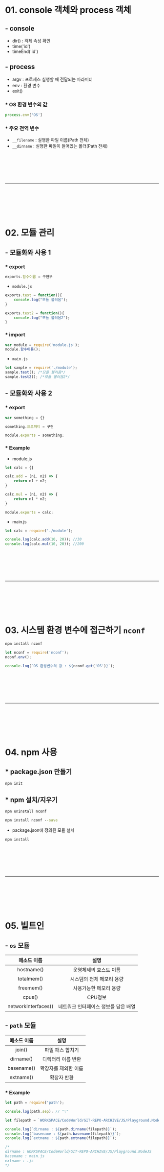 # 01. console 객체와 process 객체

## - console

 - dir() : 객체 속성 확인
 - time('id')
 - timeEnd('id')

## - process

 - argv : 프로세스 실행할 때 전달되는 파라미터
 - env : 환경 변수
 - exit()

### * OS 환경 변수의 값
```js
process.env['OS']
```
### * 주요 전역 변수

 - `__filename` : 실행한 파일 이름(Path 전체)
 - `__dirname` : 실행한 파일이 들어있는 폴더(Path 전체)

<br><br><br><br><br>
<hr>
<br><br><br><br><br>



# 02. 모듈 관리

## - 모듈화와 사용 1

### * export
```js
exports.함수이름 = 구현부
```
 - `module.js`
```js
exports.test = function(){
    console.log("모듈 불러옴");
}

exports.test2 = function(){
    console.log("모듈 불러옴2");
}
```

### * import
```js
var module = require('module.js');
module.함수이름();
```
 - `main.js`

```js
let sample = require('./module');
sample.test(); /*모듈 불러옴*/
sample.test2(); /*모듈 불러옴2*/
```

## - 모듈화와 사용 2

### * export
```js
var something = {}

something.프로퍼티 = 구현

module.exports = something;
```

### * Example

 - module.js
```js
let calc = {}

calc.add = (n1, n2) => {
    return n1 + n2;
}

calc.mul = (n1, n2) => {
    return n1 * n2;
}

module.exports = calc;
```


 - main.js
```js
let calc = require('./module');

console.log(calc.add(10, 20)); //30
console.log(calc.mul(10, 20)); //200
```

<br><br><br><br><br>
<hr>
<br><br><br><br><br>

# 03. 시스템 환경 변수에 접근하기 `nconf`

```cmd
npm install nconf
```

```js
let nconf = require('nconf');
nconf.env();

console.log(`OS 환경변수의 값 : ${nconf.get('OS')}`);
```

<br><br><br><br><br>
<hr>
<br><br><br><br><br>

# 04. npm 사용

## * package.json 만들기

```cmd
npm init
```

## * npm 설치/지우기

```cmd
npm uninstall nconf
```

```cmd
npm install nconf --save
```

 - package.json에 정의된 모듈 설치
```cmd
npm install
```


<br><br><br><br><br>
<hr>
<br><br><br><br><br>

# 05. 빌트인

## - `os` 모듈

| 메소드 이름 | 설명 |
|:---:|:---:|
|hostname()| 운영체제의 호스트 이름|
|totalmem()| 시스템의 전체 메모리 용량|
|freemem()| 사용가능한 메모리 용량|
|cpus()|CPU정보|
|networkInterfaces()| 네트워크 인터페이스 정보를 담은 배열|

## - `path` 모듈

| 메소드 이름 | 설명 |
|:---:|:---:|
|join()| 파일 패스 합치기|
|dirname()| 디렉터리 이름 반환|
|basename()| 확장자를 제외한 이름 |
|extname()| 확장자 반환|

### * Example

```js
let path = require('path');

console.log(path.sep); // "\"

let filepath = `WORKSPACE/CodeWorld/GIT-REPO-ARCHIVE/JS/Playground.NodeJS/main.js`

console.log(`dirname : ${path.dirname(filepath)}`);
console.log(`basename : ${path.basename(filepath)}`);
console.log(`extname : ${path.extname(filepath)}`);

/* 
dirname : WORKSPACE/CodeWorld/GIT-REPO-ARCHIVE/JS/Playground.NodeJS
basename : main.js
extname : .js
*/
```


<br><br><br><br><br>
<hr>
<br><br><br><br><br>

# 06. 노드 기본 기능

## - 주소 다루기

### * url 모듈 & querystring 모듈

#### url 모듈

 - `parse()` : 주소 문자열 -> URL 객체
 - `format()` : URL 객체 -> 주소 문자열

#### querystring 모듈

 - `parse()` : 문자열 -> Parameter 객체
 - `stringify()` : Parameter -> 문자열

```js
let url = require('url');
let queryString = require('querystring');

let strUrl = 'https://search.naver.com/search.naver?where=nexearch&sm=top_hty&fbm=1&ie=utf8&query=node.js';

let urlObj = url.parse(strUrl); //deprecated
console.log(strUrl); //https://search.naver.com/search.naver?where=nexearch&sm=top_hty&fbm=1&ie=utf8&query=node.js 
let param = queryString.parse(urlObj.query); //Parameter 객체
console.log(param);
/* 
{
  where: 'nexearch',
  sm: 'top_hty',
  fbm: '1',
  ie: 'utf8',
  query: 'node.js'
}
*/
```



## - 이벤트 처리
 
### * process.
 - `on(event, listener)`
 - `once(event, listener)` : 한번 실행후 자동으로 제거됨
 - `removeListener(event, listener)`
 - `emit(eventName, parameter)` : 사용자 정의 이벤트

```js
process.on('exit', function(){
    console.log('exit 이벤트 발생');
})

process.exit();
```

### * 이벤트 모듈화

process 객체를 이용하여 이벤트를 다루면 이름이 충돌될 수도 있다.
 
 - `module.js`

```js
let util = require('util'); //상속 기능 사용을 위해
let EventEmitter = require('events').EventEmitter //이벤트 리스터 함수들은 이걸 상속받음

let EventObj = function(){

    let that = this;

    that.on("myEvent", function(a, b){
        console.log(`myEvent 발생 : ${a}, ${b}`);
    });
    
};

util.inherits(EventObj, EventEmitter);

module.exports = EventObj;
module.exports.title = "이벤트 테스트";
```

 - `main.js`

```js
let EventObj = require('./module');

console.log(EventObj.title); //이벤트 테스트
new EventObj().emit('myEvent',10,20); //myEvent 발생 : 10, 20
```

## - 파일 다루기

### * fs 모듈

 - `readFile(filename, [encoding], [callback])`
 - `readFileSync(filename, [encoding])`
 - `writeFile(filename, data, encoding='utf8', [callback])`
 - `writeFileSync(filename, data, encoding='utf8')`


#### 파일 쓰기
```js
let fs = require('fs');
let path = require('path');

let fileName = "myFile.txt"

fs.writeFile(
    path.join(__dirname,fileName),
    "This is my file~",
    function(err){
        if(err){
            console.log("Error : " + err);
        }

        console.log(`${fileName} 쓰기 완료`);
    }
);
```

#### 파일 읽기

```js
let fs = require('fs');
let path = require('path');

let fileName = "myFile.txt"

fs.readFile(
    path.join(__dirname,fileName),
    function(err, data){
        if(err){
            console.log("Error : " + err);
        }

        console.log(data.toString()); //This is my file~
        console.log(`${fileName} 읽기 완료`);
    }
);
```

### * 스트림

```js
let fs = require('fs');
let path = require('path');

let infilePath = path.join(__dirname,"myFile.txt");
let outfilePath = path.join(__dirname,"myFile2.txt");

let infile = fs.createReadStream(infilePath, {flags:'r'});
let outfile = fs.createWriteStream(outfilePath, {flags:'w'});

infile.on('data',function(data){
    console.log(`읽은 데이터 ${data}`);
    outfile.write(data);
})

infile.on('end',function(){
    console.log("파일 읽기 종료");
    outfile.end(()=>console.log("파일 쓰기 종료"));
})

/* 
읽은 데이터 This is my file~
파일 읽기 종료
파일 쓰기 종료
*/
```

<br><br><br><br><br>
<hr>
<br><br><br><br><br>

# 07. 웹 서버 기본

## - 기본 틀

```js
let http = require('http');

let server = http.createServer();

let port = 3000;

server.listen(port, function(){
    console.log("서버 시작");
})

server.on('connection', function(socket){
    console.log(socket);
})

server.on('request', function(req,res){
    console.log(req);

    res.writeHead(200, {"Content-Type":"text/html;charset=utf-8"});
    res.write('<!DOCTYPE html>');
    res.write('<html>');
    res.write('<body>');
    res.write('<h1>Hello World</h1>');
    res.write('<body>');
    res.write('</body>');
    res.write('</html>');
    res.end();
})
```

## - Expess.js 적용

### * request --> middleware --> router --> response

```cmd
npm install --save express
```
```cmd
npm show express version
```
 - `app.js`
```js
const express = require('express')
const app = express()
const port = 3000

app.get('/', (req, res) => {
  res.send('Hello World!')
})

app.listen(port, () => {
  console.log(`Example app listening at http://localhost:${port}`)
})
```
### * 메서드와 속성

#### 메서드
 - set() : 서버 설정 setter
 - get() : 서버 설정 getter
 - use() : 미들웨어

#### 속성
 - env : 서버 모드를 설정
 - views : 뷰들이 들어 있는 폴더 또는 폴더 배열 설정
 - view engine : 디폴트로 사용할 뷰 엔진 설정

### * Routing 메서드

```js
const express = require('express')
const app = express()
const port = 3000

app.get('/', function (req, res) {
  res.send('Hello World!');
});


app.post('/', function (req, res) {
  res.send('Got a POST request');
});


app.put('/user', function (req, res) {
  res.send('Got a PUT request at /user');
});


app.delete('/user', function (req, res) {
  res.send('Got a DELETE request at /user');
});

app.listen(port, () => {
  console.log(`Example app listening at http://localhost:${port}`)
})
```

#### URL 파라미터

```js
const express = require('express');
const app = express();
const port = 3000;

app.get('/users/:userId/books/:bookId', function (req, res) {
    res.send(req.params)
})

app.listen(port, () => {
  console.log(`Example app listening at http://localhost:${port}`)
})
```

접속 : `http://localhost:3000/users/rhie/books/nodejs`

접속 결과
```json
{"userId":"rhie","bookId":"nodejs"}
```

#### Routing 핸들러 콜백 함수 활용

```js
const express = require('express')
const app = express()
const port = 3000

app.get('/cbchain', function(req,res,next){
  console.log('CB0');
  next();
}, function(req,res,next){
  console.log('CB1');
  next();
},function(req,res){
  res.send('Hello from C!');
});

app.listen(port, () => {
  console.log(`Example app listening at http://localhost:${port}`)
})
```

#### Routing 핸들러 콜백 함수 배열 적용

```js
const express = require('express')
const app = express()
const port = 3000

var cb0 = function (req, res, next) {
  console.log('CB0');
  next();
}

var cb1 = function (req, res, next) {
  console.log('CB1');
  next();
}

var cb2 = function (req, res) {
  res.send('Hello from C!');
}

app.get('/cbchain', [cb0, cb1, cb2]);


app.listen(port, () => {
  console.log(`Example app listening at http://localhost:${port}`)
})
```
### * Response 메서드

|Method|Description|
|:---:|:---:|
|res.download()|	Prompt a file to be downloaded.|
|res.end()|	End the response process.|
|res.json()|	Send a JSON response.|
|res.jsonp()|	Send a JSON response with JSONP support.|
|res.redirect()|	Redirect a request.|
|res.render()|	Render a view template.|
|res.send()|	Send a response of various types.|
|res.sendFile()|	Send a file as an octet stream.|
|res.sendStatus()|	Set the response status code and send its string representation as the response body.|


## - Expess.js 미들웨어

### * 미들웨어 기본 사용법

```js
const express = require('express')
const app = express()
const port = 3000

app.use((req, res, next)=>{
    console.log("첫번째 미들웨어");
    req.name = "RHIE";
    next();
})

app.use((req, res, next)=>{
    console.log("두번째 미들웨어");
    next();
})

app.get('/', (req, res) => {
    res.send(`Hello World! ${req.name}`)
})
  
app.listen(port, () => {
  console.log(`Example app listening at http://localhost:${port}`)
})
```



### * 웹문서

 - `public/index.html`

```html
<!DOCTYPE html>
<html lang="en">
<head>
    <meta charset="UTF-8">
    <meta http-equiv="X-UA-Compatible" content="IE=edge">
    <meta name="viewport" content="width=device-width, initial-scale=1.0">
    <link rel="stylesheet" href="/static/css/style.css">
    <title>Document</title>
</head>
<body>
    <h1>Hello World</h1>
    <script src="/static/js/script.js"></script>
</body>
</html>
```
 - `public/css/style.css`
```css
h1{
  color : red;  
}
```
 - `public/js/script.js`

```js
console.log("자바스크립트 로딩 완료");
```

 - `main.js` || `app.js`
 
접속 : `localhost:3000/static/index.html`

```js
const express = require('express')
const path = require('path');
const app = express();
const port = 3000;

app.use('/static', express.static(path.join(__dirname, 'public')))


app.get('/', (req, res) => {
    res.send(`Hello World!`)
})

app.listen(port, () => {
  console.log(`Example app listening at http://localhost:${port}`)
})
```
### * Router 객체 사용하기

 - `bird.js`

```js
var express = require('express')
var router = express.Router()

// middleware that is specific to this router
router.use(function timeLog (req, res, next) {
  console.log('Time: ', Date.now())
  next()
})
// define the home page route
router.get('/', function (req, res) {
  res.send('Birds home page')
})
// define the about route
router.get('/about', function (req, res) {
  res.send('About birds')
})

module.exports = router
```

 - `app.js`

접속 : `http://localhost:3000/bird`<br>
접속 : `http://localhost:3000/bird/about`

```js
const express = require('express');
const bird = require('./bird');
const app = express();
const port = 3000;

app.use('/bird', bird)

app.listen(port, () => {
  console.log(`Example app listening at http://localhost:${port}`)
})
```

## - Expess.js 미들웨어 활용

### * 에러 처리

```js
const express = require('express');
const app = express();
const port = 3000;

app.get('/', (req, res) => {
    res.send(`Hello World!`)
})

app.all('*', (req,res)=>{
  res.status(404).send("<h1>페이지 없음</h1>");
})

app.listen(port, () => {
  console.log(`Example app listening at http://localhost:${port}`)
})
```

### * 쿠키 처리 (클라이언트)

```js
const express = require('express');
const app = express();
const cookieParser = require('cookie-parser');
const port = 3000;

app.use(cookieParser());

app.get('/setCookie', (req, res) => {
  res.cookie('member', {
    id : 'quoti',
    name : 'rhie',
    authorized : true
  })

  res.send("<h3>쿠키 설정 완료</h3>")
})

app.get('/getCookie', (req, res) => {
  res.send(req.cookies);
})

app.all('*', (req,res)=>{
  res.status(404).send("<h1>페이지 없음</h1>");
})

app.listen(port, () => {
  console.log(`Example app listening at http://localhost:${port}`)
})
```

### * 세션 처리 (서버)

세션을 사용할 때는 쿠키도 같이 사용함으로 `cookie-parser`필요

`connect.sid`


쿠키 내의 클라이언트에 세션 식별자 만 저장하고 일반적으로 데이터베이스의 서버에 세션 데이터를 저장

```js
const express = require('express');
const app = express();
const cookieParser = require('cookie-parser');
const expressSession = require('express-session');
const port = 3000;

app.use(cookieParser());
app.use(expressSession({
  secret:"my secret key",
  resave: true,
  saveUninitialized: true
}))

app.get('/setCookie', (req, res) => {
  res.cookie('member', {
    id : 'quoti',
    name : 'rhie',
    authorized : true
  })

  res.send("<h3>쿠키 설정 완료</h3>")
})

app.get('/getCookie', (req, res) => {
  res.send(req.cookies);
})

app.get('/login', (req, res) => {
  
  console.log("::: /login 접근 :::");

  if(req.session.user){
    console.log(req.cookies)
    console.log(req.session.user);
    res.send("<h3>이미 로그인됨</h3>");
  }else{
    req.session.user = {
      id : 'rob',
      name : 'brian',
      authorized: true
    }
    console.log(req.cookies);
    console.log(req.session.user);
    res.send(req.session.user);
  }


})

app.get('/check', (req, res) => {

  console.log("::: /check 접근 :::");

  if(req.session.user){
    console.log(req.cookies)
    console.log(req.session.user);
    res.send("<h3>권한 있음</h3>");
  }else{
    console.log(req.cookies)
    console.log(req.session.user);
    res.send("<h3>권한 없음</h3>");
  }
  
})

app.all('*', (req,res)=>{
  res.status(404).send("<h1>페이지 없음</h1>");
})

app.listen(port, () => {
  console.log(`Example app listening at http://localhost:${port}`)
})
```

### * Multipart 처리

#### # multer

 - `index.html`

```html
<!DOCTYPE html>
<html lang="en">

<head>
  <meta charset="UTF-8">
  <meta http-equiv="X-UA-Compatible" content="IE=edge">
  <meta name="viewport" content="width=device-width, initial-scale=1.0">
  <link rel="stylesheet" href="/static/css/style.css">
  <title>Document</title>
</head>

<body>
  <h1>Hello World</h1>

  <form action="/stats" enctype="multipart/form-data" method="post">
    <div class="form-group">
      <input type="file" class="form-control-file" name="uploaded_file">
      <input type="text" class="form-control" placeholder="내용을 입력해주세요" name="content">
      <input type="submit" value="Get me the stats!" class="btn btn-default">
    </div>
  </form>
  <script src="/static/js/script.js"></script>
</body>

</html>
```

 - `app.js`

```js
const express = require('express');
const app = express();
const port = 3000;
const path = require('path');
const multer = require('multer');

app.use('/static', express.static(path.join(__dirname, 'public')))
app.use('/uploads', express.static(path.join(__dirname, 'uploads')))

const storage = multer.diskStorage({
  destination: function (req, file, callback) {
    callback(null, path.join(__dirname, 'uploads'))
  },
  filename: function (req, file, callback) {
    const uniqueSuffix = Date.now() + '-' + Math.round(Math.random() * 1E9)
    callback(null, file.fieldname + '-' + uniqueSuffix)
  }
})

const upload = multer({ 
  storage: storage,
  limits: {
    files: 10,
    fileSize: 1024 * 1024 * 1024
  }
});

app.post('/stats', upload.fields([
  { name: 'uploaded_file'},
  { name: 'content'}
]), function(req, res){
  console.log(req.files);
  console.log(req.body.content);
  res.send("성공");
})

app.listen(port, () => {
  console.log(`Example app listening at http://localhost:${port}`)
})
```

결과

```c
[Object: null prototype] {
  uploaded_file: [
    {
      fieldname: 'uploaded_file',
      originalname: '013.jpg',
      encoding: '7bit',
      mimetype: 'image/jpeg',
      destination: 'c:\\Users\\Rhie\\Desktop\\WORKSPACE\\CodeWorld\\GIT-REPO-ARCHIVE\\JS\\Playground.NodeJS\\tester\\uploads',
      filename: 'uploaded_file-1622784110008-144449846',
      path: 'c:\\Users\\Rhie\\Desktop\\WORKSPACE\\CodeWorld\\GIT-REPO-ARCHIVE\\JS\\Playground.NodeJS\\tester\\uploads\\uploaded_file-1622784110008-144449846',
      size: 85055
    }
  ]
}
텍스트는 body로 받습니다.
```

<br><br><br><br><br>
<hr>
<br><br><br><br><br>

# 08. MongoDB

## - 설치

https://docs.mongodb.com/manual/installation/

## - Mongo 데몬 실행

```sh
mongod --dbpath ./
```

## - Mongo 쉘 사용법

https://docs.mongodb.com/manual/reference/program/mongo/#mongodb-binary-bin.mongo

 - Mongo 쉘 사용

```sh
mongo
```

 - 데이터베이스 조회

```sh
show dbs
```

 - 데이터베이스 사용

```sh
use <database_name>
```

 - 사용중인 데이터베이스 위치

```sh
db
```

 - 컬랙션 조회

```sh
show collections
```

## - CRUD

https://docs.mongodb.com/manual/crud/

## - Node.js Driver

http://mongodb.github.io/node-mongodb-native/3.6/api/

```js
const express = require('express');
const app = express();
const port = 3000;
const path = require('path');
const { MongoClient } = require("mongodb");

app.use('/static', express.static(path.join(__dirname, 'public')))

/*** 데이터베이스 연결 테스트 ***/
const uri = "mongodb://127.0.0.1:27017";

const client = new MongoClient(uri, {
  useNewUrlParser: true,
  useUnifiedTopology: true,
});

async function run() {
  try {
    // Connect the client to the server
    await client.connect();
    // Establish and verify connection
    await client.db("local").command({ ping: 1 });
    console.log("MongoDB server has received heart beat~!");
  } finally {
    // Ensures that the client will close when you finish/error
    await client.close();
  }
}

/*** 데이터베이스 인스턴스 받기 ***/
let database;

function connectDB(){
  client.connect((err,db)=>{
    if(err) throw err;

    console.log("Connected successfully to MongoDB server");

    database = db;
  })
}


app.listen(port, () => {
  console.log(`Example app listening at http://localhost:${port}`);
  run().catch(console.dir);
  // connectDB();
})
```















 - `index.html`

```html
<!DOCTYPE html>
<html lang="en">

<head>
  <meta charset="UTF-8">
  <meta http-equiv="X-UA-Compatible" content="IE=edge">
  <meta name="viewport" content="width=device-width, initial-scale=1.0">
  <link rel="stylesheet" href="/static/css/style.css">
  <title>Document</title>
</head>

<body>
  <h1>웹사이트</h1>

  <a href="/static/login.html">로그인 화면</a>
  <script src="/static/js/script.js"></script>
</body>

</html>
```

 - `login.html`

```html
<!DOCTYPE html>
<html lang="en">
<head>
    <meta charset="UTF-8">
    <meta http-equiv="X-UA-Compatible" content="IE=edge">
    <meta name="viewport" content="width=device-width, initial-scale=1.0">
    <link rel="stylesheet" href="/static/css/style.css">
    <title>login</title>
</head>
<body>
    <h1>LOGIN</h1>

    <form method="post" action="/process/login">
        <label for="id">아이디</label>
        <input type="text" name="id">
        <label for="pw">비밀번호</label>
        <input type="password" name="pw">

        <input type="submit" value="로그인" name="">
    </form>
    <script src="/static/js/script.js"></script>
</body>
</html>
```

## - 암호화 `crypto`
